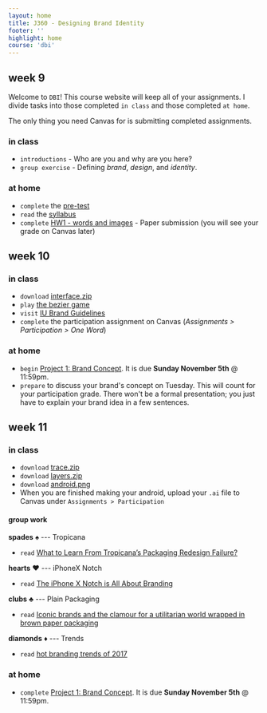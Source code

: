 ```yaml
---
layout: home
title: J360 - Designing Brand Identity
footer: ''
highlight: home
course: 'dbi'
---
```

## week 9
Welcome to `DBI`! This course website will keep all of your assignments. I divide tasks into those completed `in class` and those completed `at home`.

The only thing you need Canvas for is submitting completed assignments.

### in class
 * `introductions` - Who are you and why are you here?
 * `group exercise` - Defining _brand_, _design_, and _identity_.

### at home
 * `complete` the [pre-test](https://goo.gl/forms/PRKnj0wKiQ3LukaT2)
 * `read` the [syllabus](dbi-syllabus.pdf)
 * `complete` [HW1 - words and images](assignments/dbi-hw1.pdf) - Paper submission (you will see your grade on Canvas later)

## week 10
### in class
 * `download` [interface.zip](mats/w10/interface.zip)
 * `play` [the bezier game](http://bezier.method.ac/)
 * `visit` [IU Brand Guidelines](https://brand.iu.edu/)
 * `complete` the participation assignment on Canvas (_Assignments > Participation > One Word_)

### at home
 * `begin` [Project 1: Brand Concept](assignments/concept.html). It is due __Sunday November 5th__ @ 11:59pm.
 * `prepare` to discuss your brand's concept on Tuesday. This will count for your participation grade. There won't be a formal presentation; you just have to explain your brand idea in a few sentences.

## week 11
### in class
 * `download` [trace.zip](mats/w10/trace.zip)
 * `download` [layers.zip](mats/w10/layers.zip)
 * `download` [android.png](mats/w11/android.png)
 * When you are finished making your android, upload your `.ai` file to Canvas under `Assignments > Participation`

#### group work
__spades__ &#9824; --- Tropicana
 * `read` [What to Learn From Tropicana’s Packaging Redesign Failure?](http://www.thebrandingjournal.com/2015/05/what-to-learn-from-tropicanas-packaging-redesign-failure/)

__hearts__ &#9829;  --- iPhoneX Notch
 * `read` [The iPhone X Notch is All About Branding](https://medium.com/swlh/the-iphone-x-notch-is-all-about-branding-aef4f34c365b)

__clubs__ &#9827; --- Plain Packaging
 * `read` [Iconic brands and the clamour for a utilitarian world wrapped in brown paper packaging](http://www.independent.co.uk/news/long_reads/guiness-cristal-brands-folklore-rolls-royce-public-health-england-utilitarian-trademarks-marlboro-a7767156.html)

__diamonds__ &#9830; --- Trends
 * `read` [hot branding trends of 2017](https://stratabeat.com/hot-branding-trends-of-2017/)

### at home
 * `complete` [Project 1: Brand Concept](assignments/concept.html). It is due __Sunday November 5th__ @ 11:59pm.
